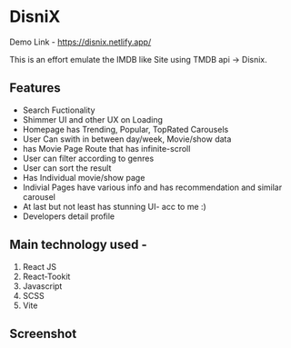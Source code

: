 # DisniX
Demo Link -  https://disnix.netlify.app/

This is an effort emulate the IMDB like Site using TMDB api -> Disnix.

## Features
* Search Fuctionality
* Shimmer UI and other UX on Loading
* Homepage has Trending, Popular, TopRated Carousels
* User Can swith in between day/week, Movie/show data
* has Movie Page Route that has infinite-scroll
* User can filter according to genres
* User can sort the result
* Has Individual movie/show page
* Indivial Pages have various info and has recommendation and similar carousel
* At last but not least has stunning UI- acc to me :)
* Developers detail profile

## Main technology used -

1. React JS
2. React-Tookit
3. Javascript
4. SCSS
5. Vite


## Screenshot



